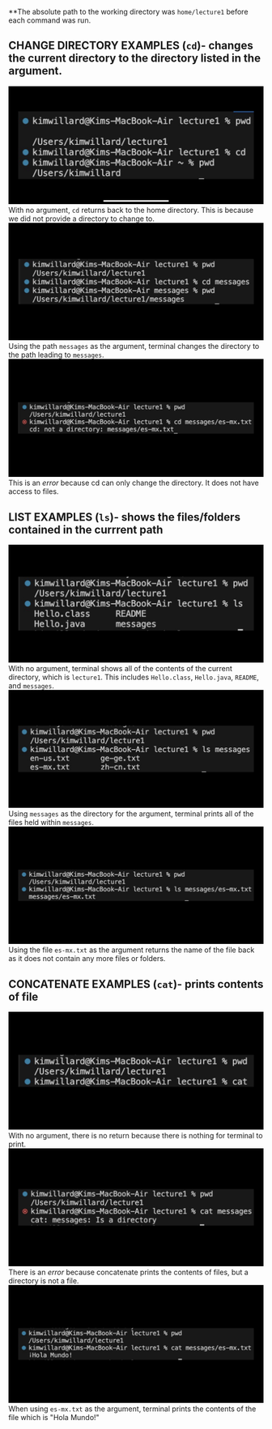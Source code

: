 **The absolute path to the working directory was `home/lecture1` before each command was run.
## CHANGE DIRECTORY EXAMPLES (`cd`)- changes the current directory to the directory listed in the argument.
![cd_nocommands](IMG_3411.png)
With no argument, `cd` returns back to the home directory. This is because we did not provide a directory to change to.
![cd_directory](IMG_3412.png)
Using the path `messages` as the argument, terminal changes the directory to the path leading to `messages`.
![cd_file](IMG_3413.png)
This is an *error* because cd can only change the directory. It does not have access to files.

## LIST EXAMPLES (`ls`)- shows the files/folders contained in the currrent path
![ls_nocommands](IMG_3414.png)
With no argument, terminal shows all of the contents of the current directory, which is `lecture1`. This includes `Hello.class`, `Hello.java`, `README`, and `messages`.
![ls_directory](IMG_3415.png)
Using `messages` as the directory for the argument, terminal prints all of the files held within `messages`.
![ls_file](IMG_3416.png)
Using the file `es-mx.txt` as the argument returns the name of the file back as it does not contain any more files or folders.

## CONCATENATE EXAMPLES (`cat`)- prints contents of file
![cat_nocommands](IMG_3417.png)
With no argument, there is no return because there is nothing for terminal to print.
![cat_directory](IMG_3418.png)
There is an *error* because concatenate prints the contents of files, but a directory is not a file.
![cat_file](IMG_3419.png)
When using `es-mx.txt` as the argument, terminal prints the contents of the file which is "Hola Mundo!"
